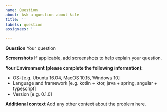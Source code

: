 ```yaml
---
name: Question
about: Ask a question about kile
title: ''
labels: question
assignees: ''

---
```


**Question**
Your question

**Screenshots**
If applicable, add screenshots to help explain your question.

**Your Environment (please complete the following information):**
 - OS: [e.g. Ubuntu 16.04, MacOS 10.15, Windows 10]
 - Language and framework [e.g. kotlin + ktor, java + spring, angular + typescript]
 - Version [e.g. 0.1.0]

**Additional context**
Add any other context about the problem here.

